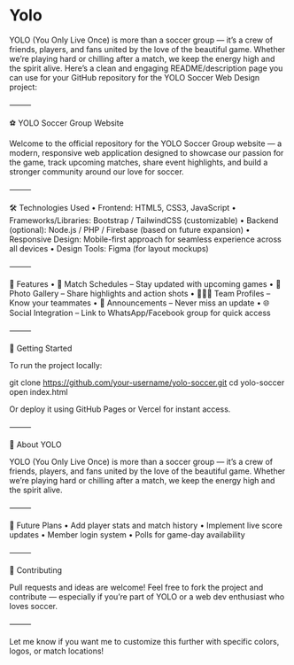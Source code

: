 # Yolo
YOLO (You Only Live Once) is more than a soccer group — it’s a crew of friends, players, and fans united by the love of the beautiful game. Whether we’re playing hard or chilling after a match, we keep the energy high and the spirit alive.
Here’s a clean and engaging README/description page you can use for your GitHub repository for the YOLO Soccer Web Design project:

⸻

⚽ YOLO Soccer Group Website

Welcome to the official repository for the YOLO Soccer Group website — a modern, responsive web application designed to showcase our passion for the game, track upcoming matches, share event highlights, and build a stronger community around our love for soccer.

⸻

🛠️ Technologies Used
	•	Frontend: HTML5, CSS3, JavaScript
	•	Frameworks/Libraries: Bootstrap / TailwindCSS (customizable)
	•	Backend (optional): Node.js / PHP / Firebase (based on future expansion)
	•	Responsive Design: Mobile-first approach for seamless experience across all devices
	•	Design Tools: Figma (for layout mockups)

⸻

🌟 Features
	•	📅 Match Schedules – Stay updated with upcoming games
	•	📸 Photo Gallery – Share highlights and action shots
	•	🧑‍🤝‍🧑 Team Profiles – Know your teammates
	•	📢 Announcements – Never miss an update
	•	🌐 Social Integration – Link to WhatsApp/Facebook group for quick access

⸻

🚀 Getting Started

To run the project locally:

git clone https://github.com/your-username/yolo-soccer.git
cd yolo-soccer
open index.html

Or deploy it using GitHub Pages or Vercel for instant access.

⸻

👥 About YOLO

YOLO (You Only Live Once) is more than a soccer group — it’s a crew of friends, players, and fans united by the love of the beautiful game. Whether we’re playing hard or chilling after a match, we keep the energy high and the spirit alive.

⸻

📌 Future Plans
	•	Add player stats and match history
	•	Implement live score updates
	•	Member login system
	•	Polls for game-day availability

⸻

🙌 Contributing

Pull requests and ideas are welcome! Feel free to fork the project and contribute — especially if you’re part of YOLO or a web dev enthusiast who loves soccer.

⸻

Let me know if you want me to customize this further with specific colors, logos, or match locations!

